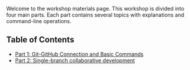 
Welcome to the workshop materials page. This workshop is divided into four main parts. Each part contains several topics with explanations and command-line operations.

## Table of Contents

- [Part 1: Git-GitHub Connection and Basic Commands](./part-1.md)
- [Part 2: Single-branch collaborative development ](./part-2.md)
